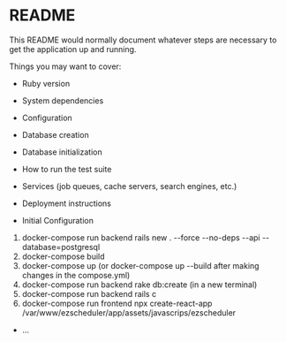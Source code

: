 # README

This README would normally document whatever steps are necessary to get the
application up and running.

Things you may want to cover:

* Ruby version

* System dependencies

* Configuration

* Database creation

* Database initialization

* How to run the test suite

* Services (job queues, cache servers, search engines, etc.)

* Deployment instructions

* Initial Configuration
 1. docker-compose run backend rails new . --force --no-deps --api --database=postgresql
 2. docker-compose build
 3. docker-compose up (or docker-compose up --build after making changes in the compose.yml)
 4. docker-compose run backend rake db:create (in a new terminal)
 5. docker-compose run backend rails c 
 6. docker-compose run frontend npx create-react-app /var/www/ezscheduler/app/assets/javascrips/ezscheduler

* ...
